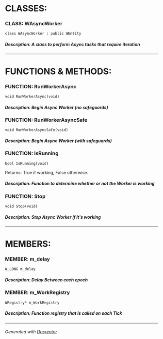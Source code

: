 **CLASSES:**
============
### **CLASS**: WAsyncWorker

``` class WAsyncWorker : public WEntity ```

##### **Description:** A class to perform Async tasks that require iteration

----------
**FUNCTIONS & METHODS:**
========================
### **FUNCTION**: RunWorkerAsync

``` void RunWorkerAsync(void) ```

##### **Description:** Begin Async Worker (no safeguards)

### **FUNCTION**: RunWorkerAsyncSafe

``` void RunWorkerAsyncSafe(void) ```

##### **Description:** Begin Async Worker (with safeguards)

### **FUNCTION**: IsRunning

``` bool IsRunning(void) ```

 Returns: True if working, False otherwise. 

##### **Description:** Function to determine whether or not the Worker is working

### **FUNCTION**: Stop

``` void Stop(void) ```

##### **Description:** Stop Async Worker if it's working

----------
**MEMBERS:**
============
### **MEMBER**: m_delay

``` W_LONG m_delay ```

##### **Description:** Delay Between each epoch

### **MEMBER**: m_WorkRegistry

``` WRegistry* m_WorkRegistry ```

##### **Description:** Function registry that is called on each Tick

----------

###### Generated with [Docreator](https://github.com/nirex0/docreator)